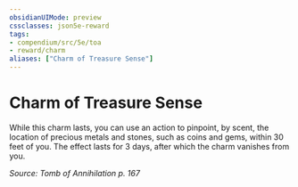 ```yaml
---
obsidianUIMode: preview
cssclasses: json5e-reward
tags:
- compendium/src/5e/toa
- reward/charm
aliases: ["Charm of Treasure Sense"]
---
```

# Charm of Treasure Sense

While this charm lasts, you can use an action to pinpoint, by scent, the location of precious metals and stones, such as coins and gems, within 30 feet of you. The effect lasts for 3 days, after which the charm vanishes from you.

*Source: Tomb of Annihilation p. 167*